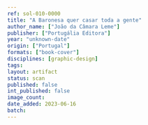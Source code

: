 ```yaml
---
ref: sol-010-0000
title: "A Baronesa quer casar toda a gente"
author_name: ["João da Câmara Leme"]
publisher: ["Portugália Editora"]
year: "unknown-date"
origin: ["Portugal"]
formats: ["book-cover"]
disciplines: [graphic-design]
tags:
layout: artifact
status: scan
published: false
int_published: false
image_count:
date_added: 2023-06-16
batch:
---
```

